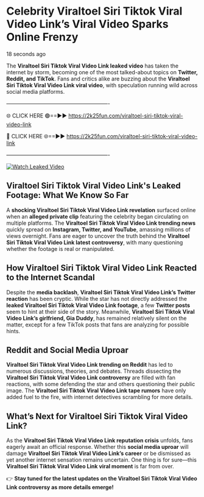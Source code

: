 # Celebrity Viraltoel Siri Tiktok Viral Video Link’s Viral Video Sparks Online Frenzy

18 seconds ago

The **Viraltoel Siri Tiktok Viral Video Link leaked video** has taken the internet by storm, becoming one of the most talked-about topics on **Twitter, Reddit, and TikTok**. Fans and critics alike are buzzing about the **Viraltoel Siri Tiktok Viral Video Link viral video**, with speculation running wild across social media platforms.

———————————————————-

🌐 CLICK HERE 🟢==►► https://2k25fun.com/viraltoel-siri-tiktok-viral-video-link

🔴 CLICK HERE 🌐==►► https://2k25fun.com/viraltoel-siri-tiktok-viral-video-link

———————————————————-

[![Watch Leaked Video](https://miro.medium.com/v2/resize:fit:828/format:webp/1*cilzJN44JGOrTw9NJCrNHA.gif "Watch Leaked Video")](https://2k25fun.com/viraltoel-siri-tiktok-viral-video-link)

## **Viraltoel Siri Tiktok Viral Video Link's Leaked Footage: What We Know So Far**  
A **shocking Viraltoel Siri Tiktok Viral Video Link revelation** surfaced online when an **alleged private clip** featuring the celebrity began circulating on multiple platforms. The **Viraltoel Siri Tiktok Viral Video Link trending news** quickly spread on **Instagram, Twitter, and YouTube**, amassing millions of views overnight. Fans are eager to uncover the truth behind the **Viraltoel Siri Tiktok Viral Video Link latest controversy**, with many questioning whether the footage is real or manipulated.  

## **How Viraltoel Siri Tiktok Viral Video Link Reacted to the Internet Scandal**  
Despite the **media backlash**, **Viraltoel Siri Tiktok Viral Video Link’s Twitter reaction** has been cryptic. While the star has not directly addressed the **leaked Viraltoel Siri Tiktok Viral Video Link footage**, a few **Twitter posts** seem to hint at their side of the story. Meanwhile, **Viraltoel Siri Tiktok Viral Video Link’s girlfriend, Gia Duddy**, has remained relatively silent on the matter, except for a few TikTok posts that fans are analyzing for possible hints.  

## **Reddit and Social Media Uproar**  
**Viraltoel Siri Tiktok Viral Video Link trending on Reddit** has led to numerous discussions, theories, and debates. Threads dissecting the **Viraltoel Siri Tiktok Viral Video Link controversy** are filled with fan reactions, with some defending the star and others questioning their public image. The **Viraltoel Siri Tiktok Viral Video Link tape rumors** have only added fuel to the fire, with internet detectives scrambling for more details.  

## **What’s Next for Viraltoel Siri Tiktok Viral Video Link?**  
As the **Viraltoel Siri Tiktok Viral Video Link reputation crisis** unfolds, fans eagerly await an official response. Whether this **social media uproar** will damage **Viraltoel Siri Tiktok Viral Video Link’s career** or be dismissed as yet another internet sensation remains uncertain. One thing is for sure—this **Viraltoel Siri Tiktok Viral Video Link viral moment** is far from over.  

👉 **Stay tuned for the latest updates on the Viraltoel Siri Tiktok Viral Video Link controversy as more details emerge!**  